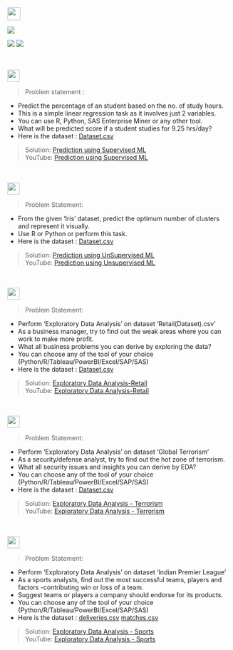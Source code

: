 <img height="29" src="https://img.shields.io/badge/Data Science & Business Analytics-0d0d0d.svg?&style=for-the-badge&logo=TheSparksFoundation&logoColor=blue" />

[![](https://img.shields.io/badge/Techie-SUNKARA_MOHAN_MUKUND_SAI-0d0d0d.svg)](https://github.com/LiquidisedFish)<br>

![](https://img.shields.io/badge/Programming_Language-Python-0d0d0d.svg)
![](https://img.shields.io/badge/Status-Complete-0d0d0d.svg)

<br><br>
<img height="27" src="https://img.shields.io/badge/1. Prediction using Supervised ML > Level  Beginner-00b300.svg?&style=for-the-badge&logo=TheSparksFoundation&logoColor=red" />
> Problem statement :
- Predict the percentage of an student based on the no. of study hours. <br>
- This is a simple linear regression task as it involves just 2 variables. <br>
- You can use R, Python, SAS Enterprise Miner or any other tool. <br>
- What will be predicted score if a student studies for 9.25 hrs/day? <br>
- Here is the dataset : <a href="https://github.com/LiquidisedFish/TSF-GRIP-Tasks/blob/main/Task1-PredictionUsingSupervisedML/StudentScores.csv">Dataset.csv</a><br>
> Solution: <a href="https://github.com/SMMS28/TSF-GRIP-Tasks-main/blob/main/Task1-PredictionUsingSupervisedML/PredictionUsingSupervisedML.ipynb "> Prediction using Supervised ML</a><br>
>YouTube:  <a href="https://youtu.be/4YlH3UwHtRA">Prediction using Supervised ML</a>

<br><br>
<img height="27" src="https://img.shields.io/badge/2. Prediction using Unsupervised ML > Level  Beginner-00b300.svg?&style=for-the-badge&logo=TheSparksFoundation&logoColor=blue"/>
> Problem Statement:
- From the given ‘Iris’ dataset, predict the optimum number of clusters and represent it visually.<br>
- Use R or Python or perform this task.<br>
- Here is the dataset : <a href="https://github.com/LiquidisedFish/TSF-GRIP-Tasks/blob/main/Task2-PredictionUsingUnsupervisedML/Iris.csv">Dataset.csv</a><br>
> Solution: <a href=https://github.com/SMMS28/TSF-GRIP-Tasks-main/blob/main/Task2-PredictionUsingUnsupervisedML/PredictionUsingUnsupervisedML.ipynb> Prediction using UnSupervised ML</a><br>
> YouTube: <a href="https://youtu.be/CNZh1qvItGc">Prediction using Unsupervised ML</a>

<br><br>
<img height="27" src="https://img.shields.io/badge/3. Exploratory Data Analysis (Retail) > Level  Beginner-00b300.svg?&style=for-the-badge&logo=TheSparksFoundation&logoColor=blue"/>
> Problem Statement:
- Perform ‘Exploratory Data Analysis’ on dataset ‘Retail(Dataset).csv’ <br>
- As a business manager, try to find out the weak areas where you can work to make more profit.<br>
- What all business problems you can derive by exploring the data?<br>
- You can choose any of the tool of your choice
(Python/R/Tableau/PowerBI/Excel/SAP/SAS)<br>
- Here is the dataset : <a href="https://github.com/LiquidisedFish/TSF-GRIP-Tasks/blob/main/Task3-EDA(Retail)/SampleSuperstore.csv">Dataset.csv</a><br>
> Solution: <a href="https://github.com/SMMS28/TSF-GRIP-Tasks-main/blob/main/Task3-EDA(Retail)/ExploratoryDataAnalysisRetail.ipynb"> Exploratory Data Analysis-Retail</a><br>
> YouTube: <a href="https://youtu.be/8h3C4cNeR2s">Exploratory Data Analysis-Retail</a>

<br><br>
<img height="27" src="https://img.shields.io/badge/4. Exploratory Data Analysis (Terrorism) > Level  Intermediate-ffff00.svg?&style=for-the-badge&logo=TheSparksFoundation&logoColor=blue"/>
> Problem Statement:
- Perform ‘Exploratory Data Analysis’ on dataset ‘Global Terrorism’ <br>
- As a security/defense analyst, try to find out the hot zone of terrorism.<br>
- What all security issues and insights you can derive by EDA?<br>
- You can choose any of the tool of your choice
(Python/R/Tableau/PowerBI/Excel/SAP/SAS)<br>
- Here is the dataset : <a href="https://bit.ly/2TK5Xn5">Dataset.csv</a><br>
> Solution: <a href="https://github.com/SMMS28/TSF-GRIP-Tasks-main/blob/main/Task4-EDA(Terrorism)/ExploratoryDataAnalysisTerrorism.ipynb">Exploratory Data Analysis - Terrorism</a><br>
> YouTube: <a href="https://youtu.be/IRQ4oN2ba2w">Exploratory Data Analysis - Terrorism</a>

<br><br>
<img height="27" src="https://img.shields.io/badge/5. Exploratory Data Analysis (Sports) > Level  Advanced-e60000.svg?&style=for-the-badge&logo=TheSparksFoundation&logoColor=blue"/>
> Problem Statement:
- Perform ‘Exploratory Data Analysis’ on dataset ‘Indian Premier League’<br>
- As a sports analysts, find out the most successful teams, players and factors
-contributing win or loss of a team.<br>
- Suggest teams or players a company should endorse for its products.<br>
- You can choose any of the tool of your choice
(Python/R/Tableau/PowerBI/Excel/SAP/SAS)<br>
- Here is the dataset :  <a href="https://github.com/LiquidisedFish/TSF-GRIP-Tasks/blob/main/Task5-EDA(Sports)/deliveries.csv">deliveries.csv</a>  <a href="https://github.com/LiquidisedFish/TSF-GRIP-Tasks/blob/main/Task5-EDA(Sports)/matches.csv">matches.csv</a><br>
> Solution: <a href="https://github.com/SMMS28/TSF-GRIP-Tasks-main/blob/main/Task5-EDA(Sports)/ExploratoryDataAnalysisSports.ipynb">Exploratory Data Analysis - Sports</a><br>
> YouTube: <a href="https://www.youtube.com/watch?v=drFOr_1Q2HA">Exploratory Data Analysis - Sports</a>
